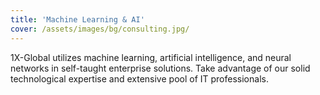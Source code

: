 ```yaml
---
title: 'Machine Learning & AI'
cover: /assets/images/bg/consulting.jpg/
---
```


1X-Global utilizes machine learning, artificial intelligence, and neural networks in self-taught enterprise solutions. Take advantage of our solid technological expertise and extensive pool of IT professionals.